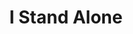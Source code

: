 ---
title: I Stand Alone
slug: i-stand-alone
artist: Theophilus London
youtube: 2WRuDAasz-8
position: 136
---